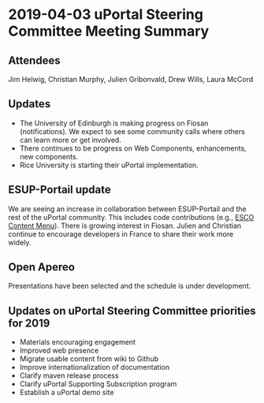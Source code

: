 # 2019-04-03 uPortal Steering Committee Meeting Summary

## Attendees
Jim Helwig, Christian Murphy, Julien Gribonvald, Drew Wills, Laura McCord

## Updates
*   The University of Edinburgh is making progress on Fiosan (notifications). We expect to see some community calls where others can learn more or get involved.
*   There continues to be progress on Web Components, enhancements, new components.
*   Rice University is starting their uPortal implementation.

## ESUP-Portail update
We are seeing an increase in collaboration between ESUP-Portail and the rest of the uPortal community. This includes code contributions (e.g., [ESCO Content Menu](https://uportal-contrib.github.io/uPortal-web-components/en/components/esco-content-menu/demo)). There is growing interest in Fiosan. Julien and Christian continue to encourage developers in France to share their work more widely. 

## Open Apereo
Presentations have been selected and the schedule is under development.

## Updates on uPortal Steering Committee priorities for 2019
*   Materials encouraging engagement  
*   Improved web presence  
*   Migrate usable content from wiki to Github  
*   Improve internationalization of documentation  
*   Clarify maven release process  
*   Clarify uPortal Supporting Subscription program  
*   Establish a uPortal demo site  
